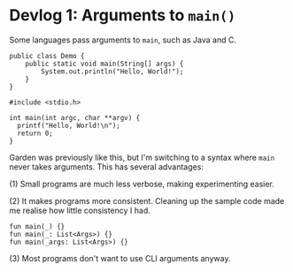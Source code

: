 # Devlog 1: Arguments to `main()`

Some languages pass arguments to `main`, such as Java and C.

```
public class Demo {
    public static void main(String[] args) {
        System.out.println("Hello, World!");
    }
}
```

```
#include <stdio.h>

int main(int argc, char **argv) {
  printf("Hello, World!\n");
  return 0;
}
```

Garden was previously like this, but I'm switching to a syntax where
`main` never takes arguments. This has several advantages:

(1) Small programs are much less verbose, making experimenting easier.

(2) It makes programs more consistent. Cleaning up the sample code
made me realise how little consistency I had.

```
fun main(_) {}
fun main(_: List<Args>) {}
fun main(_args: List<Args>) {}
```

(3) Most programs don't want to use CLI arguments anyway.
